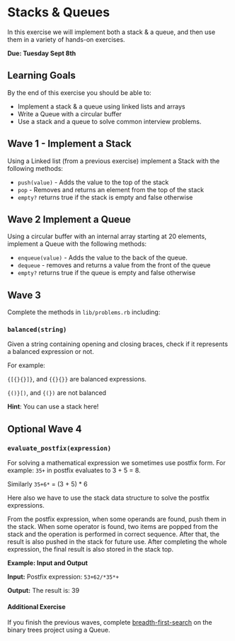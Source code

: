 # Stacks & Queues

In this exercise we will implement both a stack & a queue, and then use them in a variety of hands-on exercises.

**Due:  Tuesday Sept 8th**

## Learning Goals

By the end of this exercise you should be able to:

- Implement a stack & a queue using linked lists and arrays
- Write a Queue with a circular buffer
- Use a stack and a queue to solve common interview problems.

## Wave 1 - Implement a Stack

Using a Linked list (from a previous exercise) implement a Stack with the following methods:

- `push(value)` - Adds the value to the top of the stack
- `pop` - Removes and returns an element from the top of the stack
- `empty?` returns true if the stack is empty and false otherwise

## Wave 2 Implement a Queue

Using a circular buffer with an internal array starting at 20 elements, implement a Queue with the following methods:

- `enqueue(value)` - Adds the value to the back of the queue.
- `dequeue` - removes and returns a value from the front of the queue
- `empty?` returns true if the queue is empty and false otherwise

## Wave 3

Complete the methods in `lib/problems.rb` including:

### `balanced(string)`

Given a string containing opening and closing braces, check if it represents a balanced expression or not.

For example:

`{[{}{}]}`, and `{{}{}}` are balanced expressions.

`{()}[)`, and `{(})` are not balanced

**Hint**:  You can use a stack here!

## Optional Wave 4

### `evaluate_postfix(expression)`

For solving a mathematical expression we sometimes use postfix form.  For example:  `35+` in postfix evaluates to 3 + 5 = 8.  

Similarly `35+6*` = (3 + 5) * 6

Here also we have to use the stack data structure to solve the postfix expressions.

From the postfix expression, when some operands are found, push them in the stack. When some operator is found, two items are popped from the stack and the operation is performed in correct sequence. After that, the result is also pushed in the stack for future use. After completing the whole expression, the final result is also stored in the stack top.

**Example: Input and Output**

**Input:**
  Postfix expression: `53+62/*35*+`

**Output:**
  The result is: 39


#### Additional Exercise

If you finish the previous waves, complete [breadth-first-search](https://www.geeksforgeeks.org/bfs-vs-dfs-binary-tree/) on the binary trees project using a Queue.  
